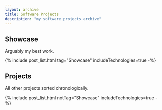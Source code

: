 ```yaml
---
layout: archive
title: Software Projects 
description: "my software projects archive"
---
```


## Showcase
Arguably my best work.

{% include post_list.html 
    tag="Showcase"
    includeTechnologies=true
-%}

## Projects
All other projects sorted chronologically.

{% include post_list.html 
    notTag="Showcase" 
    includeTechnologies=true
-%}
